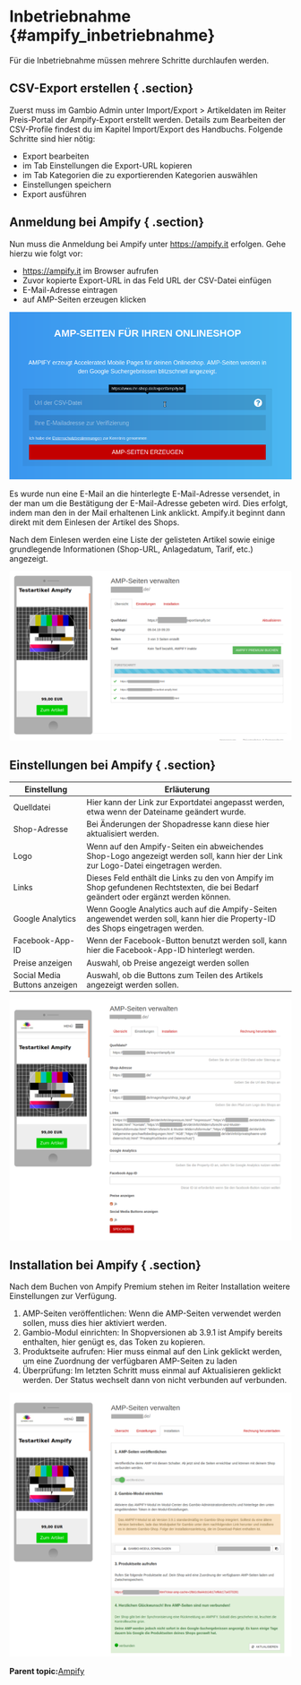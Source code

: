 # Inbetriebnahme {#ampify_inbetriebnahme}

Für die Inbetriebnahme müssen mehrere Schritte durchlaufen werden.

## CSV-Export erstellen { .section}

Zuerst muss im Gambio Admin unter Import/Export \> Artikeldaten im Reiter Preis-Portal der Ampify-Export erstellt werden. Details zum Bearbeiten der CSV-Profile findest du im Kapitel Import/Export des Handbuchs. Folgende Schritte sind hier nötig:

-   Export bearbeiten
-   im Tab Einstellungen die Export-URL kopieren
-   im Tab Kategorien die zu exportierenden Kategorien auswählen
-   Einstellungen speichern
-   Export ausführen

## Anmeldung bei Ampify { .section}

Nun muss die Anmeldung bei Ampify unter https://ampify.it erfolgen. Gehe hierzu wie folgt vor:

-   https://ampify.it im Browser aufrufen
-   Zuvor kopierte Export-URL in das Feld URL der CSV-Datei einfügen
-   E-Mail-Adresse eintragen
-   auf AMP-Seiten erzeugen klicken

![](Bilder/ampify/amp_anmeldung.png "Anmeldeseite von Ampify")

Es wurde nun eine E-Mail an die hinterlegte E-Mail-Adresse versendet, in der man um die Bestätigung der E-Mail-Adresse gebeten wird. Dies erfolgt, indem man den in der Mail erhaltenen Link anklickt. Ampify.it beginnt dann direkt mit dem Einlesen der Artikel des Shops.

Nach dem Einlesen werden eine Liste der gelisteten Artikel sowie einige grundlegende Informationen \(Shop-URL, Anlagedatum, Tarif, etc.\) angezeigt.

![](Bilder/ampify/amp_uebersicht003.png "Anzeige nach dem Einlesen der Artikel")

## Einstellungen bei Ampify { .section}

|Einstellung|Erläuterung|
|-----------|-----------|
|Quelldatei|Hier kann der Link zur Exportdatei angepasst werden, etwa wenn der Dateiname geändert wurde.|
|Shop-Adresse|Bei Änderungen der Shopadresse kann diese hier aktualisiert werden.|
|Logo|Wenn auf den Ampify-Seiten ein abweichendes Shop-Logo angezeigt werden soll, kann hier der Link zur Logo-Datei eingetragen werden.|
|Links|Dieses Feld enthält die Links zu den von Ampify im Shop gefundenen Rechtstexten, die bei Bedarf geändert oder ergänzt werden können.|
|Google Analytics|Wenn Google Analytics auch auf die Ampify-Seiten angewendet werden soll, kann hier die Property-ID des Shops eingetragen werden.|
|Facebook-App-ID|Wenn der Facebook-Button benutzt werden soll, kann hier die Facebook-App-ID hinterlegt werden.|
|Preise anzeigen|Auswahl, ob Preise angezeigt werden sollen|
|Social Media Buttons anzeigen|Auswahl, ob die Buttons zum Teilen des Artikels angezeigt werden sollen.|

![](Bilder/ampify/amp_einstellungen001.png "Einstellungen bei Ampify")

## Installation bei Ampify { .section}

Nach dem Buchen von Ampify Premium stehen im Reiter Installation weitere Einstellungen zur Verfügung.

1.  AMP-Seiten veröffentlichen: Wenn die AMP-Seiten verwendet werden sollen, muss dies hier aktiviert werden.
2.  Gambio-Modul einrichten: In Shopversionen ab 3.9.1 ist Ampify bereits enthalten, hier genügt es, das Token zu kopieren.
3.  Produktseite aufrufen: Hier muss einmal auf den Link geklickt werden, um eine Zuordnung der verfügbaren AMP-Seiten zu laden
4.  Überprüfung: Im letzten Schritt muss einmal auf Aktualisieren geklickt werden. Der Status wechselt dann von nicht verbunden auf verbunden.

![](Bilder/ampify/amp_installation003.png "Reiter Installation")

**Parent topic:**[Ampify](7_4_14_Ampify.md)

